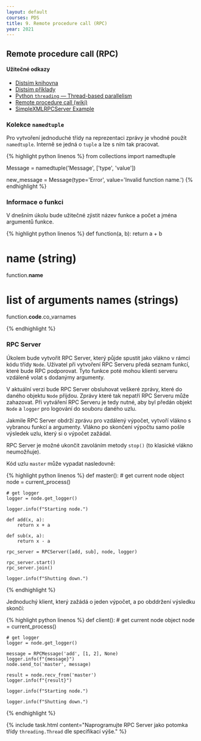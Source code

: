```yaml
---
layout: default
courses: PDS
title: 9. Remote procedure call (RPC)
year: 2021
---
```



## Remote procedure call (RPC)

#### Užitečné odkazy
* [Distsim knihovna](https://github.com/mikulatomas/distsim)
* [Distsim příklady](https://github.com/mikulatomas/distsim/tree/master/examples)
* [Python `threading` — Thread-based parallelism](https://docs.python.org/3/library/threading.html)
* [Remote procedure call (wiki)](https://en.wikipedia.org/wiki/Remote_procedure_call)
* [SimpleXMLRPCServer Example](https://docs.python.org/3/library/xmlrpc.server.html#simplexmlrpcserver-example)

### Kolekce ``namedtuple``
Pro vytvoření jednoduché třídy na reprezentaci zprávy je vhodné použít ``namedtuple``. Interně se jedná o ``tuple`` a lze s ním tak pracovat.

{% highlight python linenos %}
from collections import namedtuple

Message = namedtuple('Message', ['type', 'value'])

new_message = Message(type='Error', value='Invalid function name.')
{% endhighlight %}

### Informace o funkci
V dnešním úkolu bude užitečné zjistit název funkce a počet a jména argumentů funkce.

{% highlight python linenos %}
def function(a, b):
    return a + b

# name (string)
function.__name__

# list of arguments names (strings)
function.__code__.co_varnames 

{% endhighlight %}

### RPC Server
Úkolem bude vytvořit RPC Server, který půjde spustit jako vlákno v rámci kódu třídy ``Node``. Uživatel při vytvoření RPC Serveru předá seznam funkcí, které bude RPC podporovat. Tyto funkce poté mohou klienti serveru vzdáleně volat s dodanýmy argumenty.

V aktuální verzi bude RPC Server obsluhovat veškeré zprávy, které do daného objektu ``Node`` přijdou. Zprávy které tak nepatří RPC Serveru může zahazovat. Při vytváření RPC Serveru je tedy nutné, aby byl předán objekt ``Node`` a ``logger`` pro logování do souboru daného uzlu.

Jakmile RPC Server obdrží zprávu pro vzdálený výpočet, vytvoří vlákno s vybranou funkcí a argumenty. Vlákno po skončení výpočtu samo pošle výsledek uzlu, který si o výpočet zažádal.

RPC Server je možné ukončit zavoláním metody ``stop()`` (to klasické vlákno neumožňuje).

Kód uzlu ``master`` může vypadat nasledovně:

{% highlight python linenos %}
def master():
    # get current node object
    node = current_process()

    # get logger
    logger = node.get_logger()

    logger.info(f"Starting node.")

    def add(x, a):
        return x + a

    def sub(x, a):
        return x - a

    rpc_server = RPCServer([add, sub], node, logger)

    rpc_server.start()
    rpc_server.join()

    logger.info(f"Shutting down.")
{% endhighlight %}

Jednoduchý klient, který zažádá o jeden výpočet, a po obddržení výsledku skončí:

{% highlight python linenos %}
def client():
    # get current node object
    node = current_process()

    # get logger
    logger = node.get_logger()

    message = RPCMessage('add', [1, 2], None)
    logger.info(f"{message}")
    node.send_to('master', message)

    result = node.recv_from('master')
    logger.info(f"{result}")

    logger.info(f"Starting node.")

    logger.info(f"Shutting down.")
{% endhighlight %}



{% include task.html content="Naprogramujte RPC Server jako potomka třídy <code>threading.Thread</code> dle specifikací výše." %}



